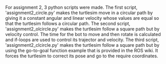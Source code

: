 For assignment 2, 3 python scripts were made.
The first script, 'assignment2_circle.py' makes the turtlesim move in a circular path by giving it a constant angular and linear velocity whose values are equal so that the turtlesim follows a circular path.
The second script, 'assignment2_olcircle.py' makes the turtlesim follow a square path but by velocity control. The time for the bot to move and then rotate is calculated and if-loops are used to control its trajector and velocity.
The third script, 'assignment2_clcircle.py' makes the turtlesim follow a square path but by using the go-to-goal function example that is provided in the ROS wiki. It forces the turtlesim to correct its pose and go to the require coordinates. 
